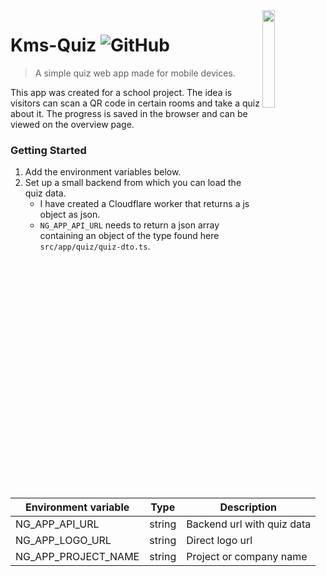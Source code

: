 <img src="https://i.imgur.com/kdp1rux.gif" align="right" width="20%" />

# Kms-Quiz ![GitHub](https://img.shields.io/github/license/jonaznas/kms-quiz)
> A simple quiz web app made for mobile devices.

This app was created for a school project.
The idea is visitors can scan a QR code in certain rooms and take a quiz about it.
The progress is saved in the browser and can be viewed on the overview page.

### Getting Started

1. Add the environment variables below.
2. Set up a small backend from which you can load the quiz data.
    - I have created a Cloudflare worker that returns a js object as json.
    - `NG_APP_API_URL` needs to return a json array containing an object of the type found here `src/app/quiz/quiz-dto.ts`.

| Environment variable | Type   | Description                |
|----------------------|--------|----------------------------|
| NG_APP_API_URL       | string | Backend url with quiz data |
| NG_APP_LOGO_URL      | string | Direct logo url            |
| NG_APP_PROJECT_NAME  | string | Project or company name    |


